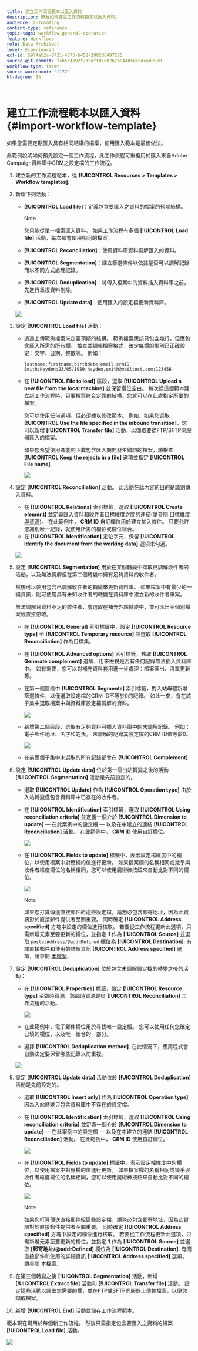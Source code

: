 ```yaml
---
title: 建立工作流程範本以匯入資料
description: 瞭解如何建立工作流程範本以匯入資料。
audience: automating
content-type: reference
topic-tags: workflow-general-operation
feature: Workflows
role: Data Architect
level: Experienced
exl-id: 5974a52c-8721-4575-b452-2982d6497235
source-git-commit: fcb5c4a92f23bdffd1082b7b044b5859dead9d70
workflow-type: tm+mt
source-wordcount: '1172'
ht-degree: 1%

---
```


# 建立工作流程範本以匯入資料 {#import-workflow-template}

如果您需要定期匯入具有相同結構的檔案，使用匯入範本是最佳做法。

此範例說明如何預先設定一個工作流程，此工作流程可重複用於匯入來自Adobe Campaign資料庫中CRM之設定檔的工作流程。

1. 建立新的工作流程範本，從 **[!UICONTROL Resources > Templates > Workflow templates]**.
1. 新增下列活動：

   * **[!UICONTROL Load file]**：定義包含要匯入之資料的檔案的預期結構。

     >[!NOTE]
     >
     >您只能從單一檔案匯入資料。 如果工作流程有多個 **[!UICONTROL Load file]** 活動，每次都會使用相同的檔案。

   * **[!UICONTROL Reconciliation]**：使用資料庫資料調解匯入的資料。
   * **[!UICONTROL Segmentation]**：建立篩選條件以依據是否可以調解記錄而以不同方式處理記錄。
   * **[!UICONTROL Deduplication]**：將傳入檔案中的資料插入資料庫之前，先進行重複資料刪除。
   * **[!UICONTROL Update data]**：使用匯入的設定檔更新資料庫。

   ![](assets/import_template_example0.png)

1. 設定 **[!UICONTROL Load file]** 活動：

   * 透過上傳範例檔案來定義預期的結構。 範例檔案應該只包含幾行，但應包含匯入所需的所有欄。 檢查並編輯檔案格式，確定每欄的型別已正確設定：文字、日期、整數等。 例如：

     ```
     lastname;firstname;birthdate;email;crmID
     Smith;Hayden;23/05/1989;hayden.smith@mailtest.com;123456
     ```

   * 在 **[!UICONTROL File to load]** 區段，選取 **[!UICONTROL Upload a new file from the local machine]** 並保留欄位空白。 每次從這個範本建立新工作流程時，只要檔案符合定義的結構，您就可以在此處指定所要的檔案。

     您可以使用任何選項，但必須據以修改範本。 例如，如果您選取 **[!UICONTROL Use the file specified in the inbound transition]**，您可以新增 **[!UICONTROL Transfer file]** 活動，以擷取要從FTP/SFTP伺服器匯入的檔案。

     如果您希望使用者能夠下載包含匯入期間發生錯誤的檔案，請檢查 **[!UICONTROL Keep the rejects in a file]** 選項並指定 **[!UICONTROL File name]**.

     ![](assets/import_template_example1.png)

1. 設定 **[!UICONTROL Reconciliation]** 活動。 此活動在此內容的目的是識別傳入資料。

   * 在 **[!UICONTROL Relations]** 索引標籤，選取 **[!UICONTROL Create element]** 並定義匯入資料和收件者目標維度之間的連結(請參閱 [目標維度與資源](../../automating/using/query.md#targeting-dimensions-and-resources))。 在此範例中， **CRM ID** 自訂欄位用於建立加入條件。 只要允許您識別唯一記錄，就使用所需的欄位或欄位組合。
   * 在 **[!UICONTROL Identification]** 定位字元，保留 **[!UICONTROL Identify the document from the working data]** 選項未勾選。

   ![](assets/import_template_example2.png)

1. 設定 **[!UICONTROL Segmentation]** 用於在某個轉變中擷取已調解收件者的活動，以及無法調解但在第二個轉變中擁有足夠資料的收件者。

   然後可以使用包含已調解收件者的轉變來更新資料庫。 如果檔案中有最少的一組資訊，則可使用具有未知收件者的轉變在資料庫中建立新的收件者專案。

   無法調解且資料不足的收件者，會選取在補充外站轉變中，並可匯出至個別檔案或直接忽略。

   * 在 **[!UICONTROL General]** 索引標籤中，設定 **[!UICONTROL Resource type]** 至 **[!UICONTROL Temporary resource]** 並選取 **[!UICONTROL Reconciliation]** 作為目標集。
   * 在 **[!UICONTROL Advanced options]** 索引標籤，核取 **[!UICONTROL Generate complement]** 選項，用來檢視是否有任何記錄無法插入資料庫中。 如有需要，您可以對補充資料套用進一步處理：檔案匯出、清單更新等。
   * 在第一個區段中 **[!UICONTROL Segments]** 索引標籤，對入站母體新增篩選條件，以僅選取設定檔的CRM ID不等於0的記錄。 如此一來，會在該子集中選取檔案中與資料庫設定檔調解的資料。

     ![](assets/import_template_example3.png)

   * 新增第二個區段，選取有足夠資料可插入資料庫中的未調解記錄。 例如：電子郵件地址、名字和姓氏。 未調解的記錄其設定檔的CRM ID值等於0。

     ![](assets/import_template_example3_2.png)

   * 在前兩個子集中未選取的所有記錄都會在 **[!UICONTROL Complement]**.

1. 設定 **[!UICONTROL Update data]** 位於第一個出站轉變之後的活動 **[!UICONTROL Segmentation]** 活動是先前設定的。

   * 選取 **[!UICONTROL Update]** 作為 **[!UICONTROL Operation type]** 由於入站轉變僅包含資料庫中已存在的收件者。
   * 在 **[!UICONTROL Identification]** 索引標籤，選取 **[!UICONTROL Using reconciliation criteria]** 並定義一個介於 **[!UICONTROL Dimension to update]**  — 在此案例中的設定檔 — 以及在中建立的連結 **[!UICONTROL Reconciliation]** 活動。 在此範例中， **CRM ID** 使用自訂欄位。

     ![](assets/import_template_example6.png)

   * 在 **[!UICONTROL Fields to update]** 標籤中，表示設定檔維度中的欄位，以使用檔案中對應欄的值進行更新。 如果檔案欄的名稱相同或幾乎與收件者維度欄位的名稱相同，您可以使用魔術棒按鈕來自動比對不同的欄位。

     ![](assets/import_template_example6_2.png)

     >[!NOTE]
     >
     >如果您打算傳送直接郵件給這些設定檔，請務必包含郵寄地址，因為此資訊對於直接郵件提供者至關重要。 同時確定 **[!UICONTROL Address specified]** 方塊中設定的欄位進行核取。 若要從工作流程更新此選項，只需新增元素至要更新的欄位，並指定 **1** 作為 **[!UICONTROL Source]** 並選取 `postalAddress/@addrDefined` 欄位為 **[!UICONTROL Destination]**. 有關直接郵件和使用的詳細資訊 **[!UICONTROL Address specified]** 選項，請參閱 [本檔案](../../channels/using/about-direct-mail.md#recommendations).

1. 設定 **[!UICONTROL Deduplication]** 位於包含未調解設定檔的轉變之後的活動：

   * 在 **[!UICONTROL Properties]** 標籤，設定 **[!UICONTROL Resource type]** 至臨時資源，該臨時資源是從 **[!UICONTROL Reconciliation]** 工作流程的活動。

     ![](assets/import_template_example4.png)

   * 在此範例中，電子郵件欄位用於尋找唯一設定檔。 您可以使用任何您確定已填的欄位，以及唯一組合的一部分。
   * 選擇 **[!UICONTROL Deduplication method]**. 在此情況下，應用程式會自動決定要保留哪些記錄以防重複。

   ![](assets/import_template_example7.png)

1. 設定 **[!UICONTROL Update data]** 活動位於 **[!UICONTROL Deduplication]** 活動是先前設定的。

   * 選取 **[!UICONTROL Insert only]** 作為 **[!UICONTROL Operation type]** 因為入站轉變只包含資料庫中不存在的設定檔。
   * 在 **[!UICONTROL Identification]** 索引標籤，選取 **[!UICONTROL Using reconciliation criteria]** 並定義一個介於 **[!UICONTROL Dimension to update]**  — 在此案例中的設定檔 — 以及在中建立的連結 **[!UICONTROL Reconciliation]** 活動。 在此範例中， **CRM ID** 使用自訂欄位。

     ![](assets/import_template_example6.png)

   * 在 **[!UICONTROL Fields to update]** 標籤中，表示設定檔維度中的欄位，以使用檔案中對應欄的值進行更新。 如果檔案欄的名稱相同或幾乎與收件者維度欄位的名稱相同，您可以使用魔術棒按鈕來自動比對不同的欄位。

     ![](assets/import_template_example6_2.png)

     >[!NOTE]
     >
     >如果您打算傳送直接郵件給這些設定檔，請務必包含郵寄地址，因為此資訊對於直接郵件提供者至關重要。 同時確定 **[!UICONTROL Address specified]** 方塊中設定的欄位進行核取。 若要從工作流程更新此選項，只需新增元素至要更新的欄位，並指定 **1** 作為 **[!UICONTROL Source]** 並選取 **[郵寄地址/@addrDefined]** 欄位為 **[!UICONTROL Destination]**. 有關直接郵件和使用的詳細資訊 **[!UICONTROL Address specified]** 選項，請參閱 [本檔案](../../channels/using/about-direct-mail.md#recommendations).

1. 在第三個轉變之後 **[!UICONTROL Segmentation]** 活動，新增 **[!UICONTROL Extract file]** 活動和 **[!UICONTROL Transfer file]** 活動。 設定這些活動以匯出您需要的欄，並在FTP或SFTP伺服器上傳輸檔案，以便您擷取檔案。
1. 新增 **[!UICONTROL End]** 活動並儲存工作流程範本。

範本現在可用於每個新工作流程。 然後只需指定包含要匯入之資料的檔案 **[!UICONTROL Load file]** 活動。

![](assets/import_template_example9.png)
